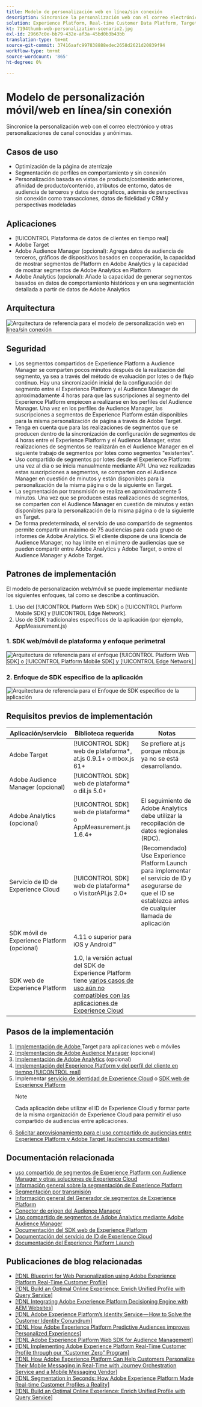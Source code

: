 ```yaml
---
title: Modelo de personalización web en línea/sin conexión
description: Sincronice la personalización web con el correo electrónico y otras personalizaciones de canal conocidas y anónimas.
solution: Experience Platform, Real-time Customer Data Platform, Target, Audience Manager, Analytics, Experience Cloud Services, Data Collection
kt: 7194thumb-web-personalization-scenario2.jpg
exl-id: 29667c0e-bb79-432e-af3a-45bd0b3b43bb
translation-type: tm+mt
source-git-commit: 37416aafc997838888edec2658d2621d20839f94
workflow-type: tm+mt
source-wordcount: '865'
ht-degree: 0%

---
```


# Modelo de personalización móvil/web en línea/sin conexión

Sincronice la personalización web con el correo electrónico y otras personalizaciones de canal conocidas y anónimas.

## Casos de uso

* Optimización de la página de aterrizaje
* Segmentación de perfiles en comportamiento y sin conexión
* Personalización basada en vistas de producto/contenido anteriores, afinidad de producto/contenido, atributos de entorno, datos de audiencia de terceros y datos demográficos, además de perspectivas sin conexión como transacciones, datos de fidelidad y CRM y perspectivas modeladas

## Aplicaciones

* [!UICONTROL Plataforma de datos de clientes en tiempo real]
* Adobe Target
* Adobe Audience Manager (opcional): Agrega datos de audiencia de terceros, gráficos de dispositivos basados en cooperación, la capacidad de mostrar segmentos de Platform en Adobe Analytics y la capacidad de mostrar segmentos de Adobe Analytics en Platform
* Adobe Analytics (opcional): Añade la capacidad de generar segmentos basados en datos de comportamiento históricos y en una segmentación detallada a partir de datos de Adobe Analytics

## Arquitectura

<img src="assets/onoff.svg" alt="Arquitectura de referencia para el modelo de personalización web en línea/sin conexión" style="border:1px solid #4a4a4a" />

## Seguridad

* Los segmentos compartidos de Experience Platform a Audience Manager se comparten pocos minutos después de la realización del segmento, ya sea a través del método de evaluación por lotes o de flujo continuo. Hay una sincronización inicial de la configuración del segmento entre el Experience Platform y el Audience Manager de aproximadamente 4 horas para que las suscripciones al segmento del Experience Platform empiecen a realizarse en los perfiles del Audience Manager. Una vez en los perfiles de Audience Manager, las suscripciones a segmentos de Experience Platform están disponibles para la misma personalización de página a través de Adobe Target.
* Tenga en cuenta que para las realizaciones de segmentos que se producen dentro de la sincronización de configuración de segmentos de 4 horas entre el Experience Platform y el Audience Manager, estas realizaciones de segmentos se realizarán en el Audience Manager en el siguiente trabajo de segmentos por lotes como segmentos &quot;existentes&quot;.
* Uso compartido de segmentos por lotes desde el Experience Platform: una vez al día o se inicia manualmente mediante API. Una vez realizadas estas suscripciones a segmentos, se comparten con el Audience Manager en cuestión de minutos y están disponibles para la personalización de la misma página o de la siguiente en Target.
* La segmentación por transmisión se realiza en aproximadamente 5 minutos. Una vez que se producen estas realizaciones de segmentos, se comparten con el Audience Manager en cuestión de minutos y están disponibles para la personalización de la misma página o de la siguiente en Target.
* De forma predeterminada, el servicio de uso compartido de segmentos permite compartir un máximo de 75 audiencias para cada grupo de informes de Adobe Analytics. Si el cliente dispone de una licencia de Audience Manager, no hay límite en el número de audiencias que se pueden compartir entre Adobe Analytics y Adobe Target, o entre el Audience Manager y Adobe Target.

## Patrones de implementación

El modelo de personalización web/móvil se puede implementar mediante los siguientes enfoques, tal como se describe a continuación.

1. Uso del [!UICONTROL Platform Web SDK] o [!UICONTROL Platform Mobile SDK] y [!UICONTROL Edge Network].
1. Uso de SDK tradicionales específicos de la aplicación (por ejemplo, AppMeasurement.js)

### 1. SDK web/móvil de plataforma y enfoque perimetral

<img src="assets/websdkflow.svg" alt="Arquitectura de referencia para el enfoque [!UICONTROL Platform Web SDK] o [!UICONTROL Platform Mobile SDK] y [!UICONTROL Edge Network]" style="border:1px solid #4a4a4a" />

### 2. Enfoque de SDK específico de la aplicación

<img src="assets/appsdkflow.png" alt="Arquitectura de referencia para el Enfoque de SDK específico de la aplicación" style="border:1px solid #4a4a4a" />

## Requisitos previos de implementación

| Aplicación/servicio | Biblioteca requerida | Notas |
|---|---|---|
| Adobe Target | [!UICONTROL SDK] web de plataforma*, at.js 0.9.1+ o mbox.js 61+ | Se prefiere at.js porque mbox.js ya no se está desarrollando. |
| Adobe Audience Manager (opcional) | [!UICONTROL SDK] web de plataforma* o dil.js 5.0+ |  |
| Adobe Analytics (opcional) | [!UICONTROL SDK] web de plataforma* o AppMeasurement.js 1.6.4+ | El seguimiento de Adobe Analytics debe utilizar la recopilación de datos regionales (RDC). |
| Servicio de ID de Experience Cloud | [!UICONTROL SDK] web de plataforma* o VisitorAPI.js 2.0+ | (Recomendado) Use Experience Platform Launch para implementar el servicio de ID y asegurarse de que el ID se establezca antes de cualquier llamada de aplicación |
| SDK móvil de Experience Platform (opcional) | 4.11 o superior para iOS y Android™ |  |
| SDK web de Experience Platform | 1.0, la versión actual del SDK de Experience Platform tiene [varios casos de uso aún no compatibles con las aplicaciones de Experience Cloud](https://github.com/adobe/alloy/projects/5) |  |


## Pasos de la implementación

1. [Implementación de Adobe ](https://experienceleague.adobe.com/docs/target/using/implement-target/implementing-target.html) Target para aplicaciones web o móviles
1. [Implementación de Adobe Audience Manager](https://experienceleague.adobe.com/docs/audience-manager/user-guide/implementation-integration-guides/implement-audience-manager.html)  (opcional)
1. [Implementación de Adobe Analytics](https://experienceleague.adobe.com/docs/analytics/implementation/home.html)   (opcional)
1. [Implementación del Experience Platform y del perfil del cliente en tiempo  [!UICONTROL real]](https://experienceleague.adobe.com/docs/platform-learn/getting-started-for-data-architects-and-data-engineers/overview.html)
1. Implementar [servicio de identidad de Experience Cloud](https://experienceleague.adobe.com/docs/id-service/using/implementation/implementation-guides.html) o [SDK web de Experience Platform](https://experienceleague.adobe.com/docs/experience-platform/edge/home.html)
   >[!NOTE]
   >
   >Cada aplicación debe utilizar el ID de Experience Cloud y formar parte de la misma organización de Experience Cloud para permitir el uso compartido de audiencias entre aplicaciones.
1. [Solicitar aprovisionamiento para el uso compartido de audiencias entre Experience Platform y Adobe Target (audiencias compartidas)](https://www.adobe.com/go/audiences)

## Documentación relacionada

* [uso compartido de segmentos de Experience Platform con Audience Manager y otras soluciones de Experience Cloud](https://experienceleague.adobe.com/docs/audience-manager/user-guide/implementation-integration-guides/integration-experience-platform/aam-aep-audience-sharing.html)
* [Información general sobre la segmentación de Experience Platform](https://experienceleague.adobe.com/docs/experience-platform/segmentation/home.html)
* [Segmentación por transmisión](https://experienceleague.adobe.com/docs/experience-platform/segmentation/api/streaming-segmentation.html)
* [Información general del Generador de segmentos de Experience Platform](https://experienceleague.adobe.com/docs/experience-platform/segmentation/ui/overview.html)
* [Conector de origen del Audience Manager](https://experienceleague.adobe.com/docs/experience-platform/sources/connectors/adobe-applications/audience-manager.html)
* [Uso compartido de segmentos de Adobe Analytics mediante Adobe Audience Manager](https://experienceleague.adobe.com/docs/analytics/components/segmentation/segmentation-workflow/seg-publish.html)
* [Documentación del SDK web de Experience Platform](https://experienceleague.adobe.com/docs/experience-platform/edge/home.html)
* [Documentación del servicio de ID de Experience Cloud](https://experienceleague.adobe.com/docs/id-service/using/home.html)
* [documentación del Experience Platform Launch](https://experienceleague.adobe.com/docs/launch/using/home.html)

## Publicaciones de blog relacionadas

* [[!DNL Blueprint for Web Personalization using Adobe Experience Platform Real-Time Customer Profile]](https://medium.com/adobetech/blueprint-for-web-personalization-using-adobe-experience-platform-real-time-customer-profile-fef2ce7a4b2f)
* [[!DNL Build an Optimal Online Experience: Enrich Unified Profile with Query Service]](https://medium.com/adobetech/build-an-optimal-online-experience-enrich-unified-profile-with-query-service-8027c196ab33)
* [[!DNL Integrating Adobe Experience Platform Decisioning Engine with AEM Websites]](https://jaeness.medium.com/integrating-adobe-experience-platform-decisioning-engine-with-aem-websites-9c222acd12e2)
* [[!DNL Adobe Experience Platform’s Identity Service — How to Solve the Customer Identity Conundrum]](https://medium.com/adobetech/adobe-experience-platforms-identity-service-how-to-solve-the-customer-identity-conundrum-f95e22d16ea9)
* [[!DNL How Adobe Experience Platform Predictive Audiences improves Personalized Experiences]](https://medium.com/adobetech/how-adobe-experience-platform-predictive-audiences-improves-personalized-experiences-1f75a60cb7a3)
* [[!DNL Adobe Experience Platform Web SDK for Audience Management]](https://medium.com/adobetech/adobe-experience-platform-web-sdk-for-audience-management-751fa6d063bc)
* [[!DNL Implementing Adobe Experience Platform Real-Time Customer Profile through our “Customer Zero” Program]](https://medium.com/adobetech/implementing-adobe-experience-platform-real-time-customer-profile-through-our-customer-zero-32e7cd952896)
* [[!DNL How Adobe Experience Platform Can Help Customers Personalize Their Mobile Messaging in Real-Time with Journey Orchestration Service and a Mobile Messaging Vendor]](https://medium.com/adobetech/how-adobe-experience-platform-helped-a-client-personalize-their-mobile-messaging-in-real-time-with-7d634aefa098)
* [[!DNL Segmentation in Seconds: How Adobe Experience Platform Made Real-time Customer Profiles a Reality]](https://medium.com/adobetech/segmentation-in-seconds-how-adobe-experience-platform-made-real-time-customer-profiles-a-reality-a7a8552b0847)
* [[!DNL Build an Optimal Online Experience: Enrich Unified Profile with Query Service]](https://medium.com/adobetech/build-an-optimal-online-experience-enrich-unified-profile-with-query-service-8027c196ab33)
